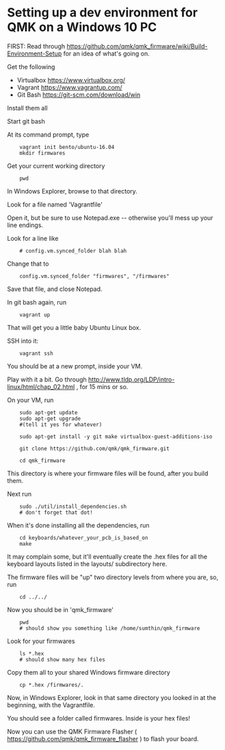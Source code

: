 # Setting up a dev environment for QMK on a Windows 10 PC

FIRST: Read through https://github.com/qmk/qmk_firmware/wiki/Build-Environment-Setup for an idea of what's going on.

Get the following

* Virtualbox https://www.virtualbox.org/
* Vagrant https://www.vagrantup.com/
* Git Bash  https://git-scm.com/download/win

Install them all

Start git bash

At its command prompt, type
```
	vagrant init bento/ubuntu-16.04
	mkdir firmwares
```
Get your current working directory
```
	pwd
```
In Windows Explorer, browse to that directory.

Look for a file named 'Vagrantfile'

Open it, but be sure to use Notepad.exe -- otherwise you'll mess up your line endings.

Look for a line like
```
	# config.vm.synced_folder blah blah
```
Change that to 
```
	config.vm.synced_folder "firmwares", "/firmwares"
```
Save that file, and close Notepad.

In git bash again, run
```	
	vagrant up
```

That will get you a little baby Ubuntu Linux box.

SSH into it:
```
	vagrant ssh
```
You should be at a new prompt, inside your VM.

Play with it a bit. Go through http://www.tldp.org/LDP/intro-linux/html/chap_02.html , for 15 mins or so. 

On your VM, run
```
	sudo apt-get update
	sudo apt-get upgrade
	#(tell it yes for whatever)

	sudo apt-get install -y git make virtualbox-guest-additions-iso

	git clone https://github.com/qmk/qmk_firmware.git

	cd qmk_firmware
```
This directory is where your firmware files will be found, after you build them.

Next run
```
	sudo ./util/install_dependencies.sh
	# don't forget that dot!
```
When it's done installing all the dependencies, run
```
	cd keyboards/whatever_your_pcb_is_based_on
	make
```
It may complain some, but it'll eventually create the .hex files for all the keyboard layouts listed in the layouts/ subdirectory here. 

The firmware files will be "up" two directory levels from where you are, so, run
```
	cd ../../
```
Now you should be in 'qmk_firmware'
```
	pwd
	# should show you something like /home/sumthin/qmk_firmware
```
Look for your firmwares
```
	ls *.hex
	# should show many hex files
```
Copy them all to your shared Windows firmware directory
```
	cp *.hex /firmwares/.
```
Now, in Windows Explorer, look in that same directory you looked in at the beginning, with the Vagrantfile.

You should see a folder called firmwares. Inside is your hex files!

Now you can use the QMK Firmware Flasher ( https://github.com/qmk/qmk_firmware_flasher ) to flash your board. 

